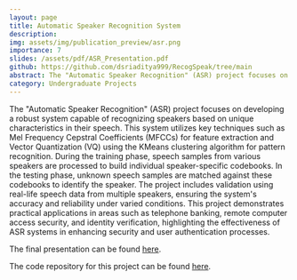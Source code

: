 ```yaml
---
layout: page
title: Automatic Speaker Recognition System
description:
img: assets/img/publication_preview/asr.png
importance: 7
slides: /assets/pdf/ASR_Presentation.pdf
github: https://github.com/dsriaditya999/RecogSpeak/tree/main
abstract: The "Automatic Speaker Recognition" (ASR) project focuses on developing a robust system capable of recognizing speakers based on unique characteristics in their speech. This system utilizes key techniques such as Mel Frequency Cepstral Coefficients (MFCCs) for feature extraction and Vector Quantization (VQ) using the KMeans clustering algorithm for pattern recognition. During the training phase, speech samples from various speakers are processed to build individual speaker-specific codebooks. In the testing phase, unknown speech samples are matched against these codebooks to identify the speaker. The project includes validation using real-life speech data from multiple speakers, ensuring the system's accuracy and reliability under varied conditions. This project demonstrates practical applications in areas such as telephone banking, remote computer access security, and identity verification, highlighting the effectiveness of ASR systems in enhancing security and user authentication processes.
category: Undergraduate Projects
---
```


The "Automatic Speaker Recognition" (ASR) project focuses on developing a robust system capable of recognizing speakers based on unique characteristics in their speech. This system utilizes key techniques such as Mel Frequency Cepstral Coefficients (MFCCs) for feature extraction and Vector Quantization (VQ) using the KMeans clustering algorithm for pattern recognition. During the training phase, speech samples from various speakers are processed to build individual speaker-specific codebooks. In the testing phase, unknown speech samples are matched against these codebooks to identify the speaker. The project includes validation using real-life speech data from multiple speakers, ensuring the system's accuracy and reliability under varied conditions. This project demonstrates practical applications in areas such as telephone banking, remote computer access security, and identity verification, highlighting the effectiveness of ASR systems in enhancing security and user authentication processes.

The final presentation can be found <a href="{{ site.url }}{{ site.baseurl }}/assets/pdf/ASR_Presentation.pdf" target="_blank" rel="noreferrer noopener">here</a>.

The code repository for this project can be found <a href="https://github.com/dsriaditya999/RecogSpeak/tree/main" target="_blank" rel="noreferrer noopener">here</a>. 
